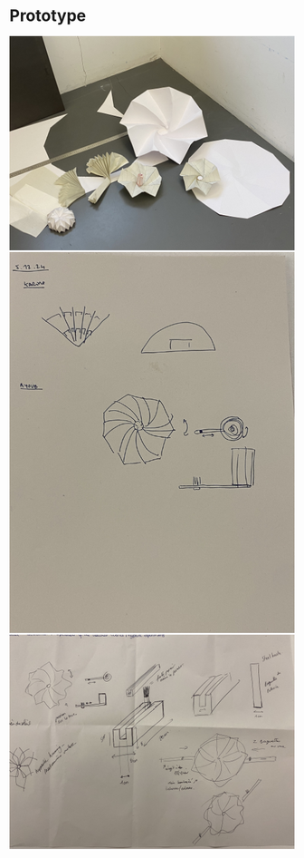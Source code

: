 # Prototype 

![image](images/prototypeconcept.jpeg)
![image](images/drawconcept.jpeg)
![image](images/wooddraw.jpeg)